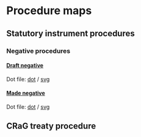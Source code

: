 # Procedure maps

## Statutory instrument procedures

### Negative procedures

#### [Draft negative](statutory-instruments/negative-procedures/draft/draft-negative.pdf)

Dot file: [dot]() / [svg]()

#### [Made negative](statutory-instruments/negative-procedures/made/made-negative.pdf)

Dot file: [dot]() / [svg]()



## CRaG treaty procedure